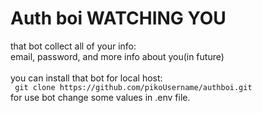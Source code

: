 <h1>Auth boi WATCHING YOU</h1>

<section>
    that bot collect all of your info: <br>
    email, password, and more info about you(in future)
    <br><br>
    you can install that bot for local host:<br>
    <code> git clone https://github.com/pikoUsername/authboi.git </code><br>
    for use bot change some values in .env file.
    
</section>